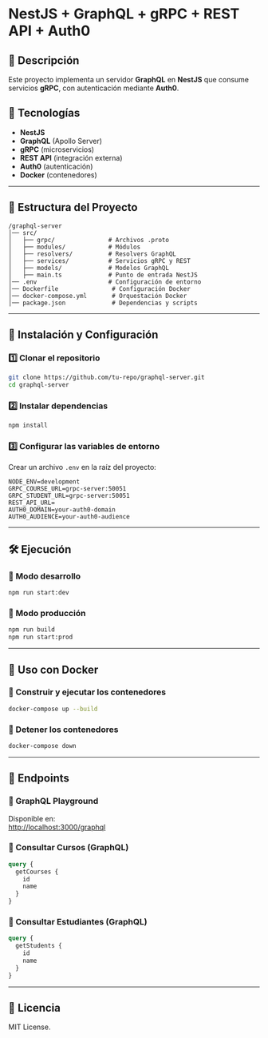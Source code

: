 # NestJS + GraphQL + gRPC + REST API + Auth0

## 📌 Descripción

Este proyecto implementa un servidor **GraphQL** en **NestJS** que consume servicios **gRPC**, con autenticación mediante **Auth0**.

## 🚀 Tecnologías

- **NestJS**
- **GraphQL** (Apollo Server)
- **gRPC** (microservicios)
- **REST API** (integración externa)
- **Auth0** (autenticación)
- **Docker** (contenedores)

---

## 📂 Estructura del Proyecto

```plaintext
/graphql-server
│── src/
│   ├── grpc/               # Archivos .proto
│   ├── modules/            # Módulos
│   ├── resolvers/          # Resolvers GraphQL
│   ├── services/           # Servicios gRPC y REST
│   ├── models/             # Modelos GraphQL
│   ├── main.ts             # Punto de entrada NestJS
│── .env                    # Configuración de entorno
│── Dockerfile               # Configuración Docker
│── docker-compose.yml       # Orquestación Docker
│── package.json             # Dependencias y scripts
```

---

## 🔧 Instalación y Configuración

### 1️⃣ Clonar el repositorio

```sh
git clone https://github.com/tu-repo/graphql-server.git
cd graphql-server
```

### 2️⃣ Instalar dependencias

```sh
npm install
```

### 3️⃣ Configurar las variables de entorno

Crear un archivo `.env` en la raíz del proyecto:

```env
NODE_ENV=development
GRPC_COURSE_URL=grpc-server:50051
GRPC_STUDENT_URL=grpc-server:50051
REST_API_URL=
AUTH0_DOMAIN=your-auth0-domain
AUTH0_AUDIENCE=your-auth0-audience
```

---

## 🛠️ Ejecución

### 🚀 Modo desarrollo

```sh
npm run start:dev
```

### 🚀 Modo producción

```sh
npm run build
npm run start:prod
```

---

## 🐳 Uso con Docker

### 🔨 Construir y ejecutar los contenedores

```sh
docker-compose up --build
```

### 📌 Detener los contenedores

```sh
docker-compose down
```

---

## 📌 Endpoints

### 🔹 GraphQL Playground

Disponible en:\
[http://localhost:3000/graphql](http://localhost:3000/graphql)

### 🔹 Consultar Cursos (GraphQL)

```graphql
query {
  getCourses {
    id
    name
  }
}
```

### 🔹 Consultar Estudiantes (GraphQL)

```graphql
query {
  getStudents {
    id
    name
  }
}
```

---

## 📜 Licencia

MIT License.


